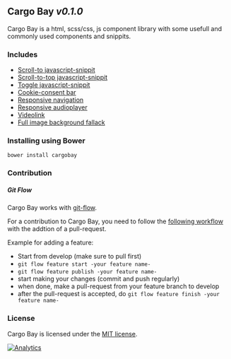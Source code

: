 ## Cargo Bay _v0.1.0_

Cargo Bay is a html, scss/css, js component library with some usefull and commonly used components and snippits.


### Includes
- [Scroll-to javascript-snippit](src/scroll-to/)
- [Scroll-to-top javascript-snippit](src/scroll-to-top/)
- [Toggle javascript-snippit](src/toggle/)
- [Cookie-consent bar](src/cookie-consent/)
- [Responsive navigation](src/navigation/)
- [Responsive audioplayer](src/audioplayer/)
- [Videolink](src/videolink/)
- [Full image background fallack](src/full-img-bg/)



### Installing using Bower
```
bower install cargobay
```


### Contribution

##### Git Flow
Cargo Bay works with [git-flow](https://github.com/nvie/gitflow).

For a contribution to Cargo Bay, you need to follow the [following workflow](https://github.com/nvie/gitflow#initialization) with the addtion of a pull-request.

Example for adding a feature:
- Start from develop (make sure to pull first)
- `git flow feature start -your feature name-`
- `git flow feature publish -your feature name-`
- start making your changes (commit and push regularly)
- when done, make a pull-request from your feature branch to develop
- after the pull-request is accepted, do `git flow feature finish -your feature name-`


### License
Cargo Bay is licensed under the [MIT license](http://opensource.org/licenses/MIT).


[![Analytics](https://ga-beacon.appspot.com/UA-3160735-7/Kunstmaan/cargobay)](https://github.com/igrigorik/ga-beacon)
